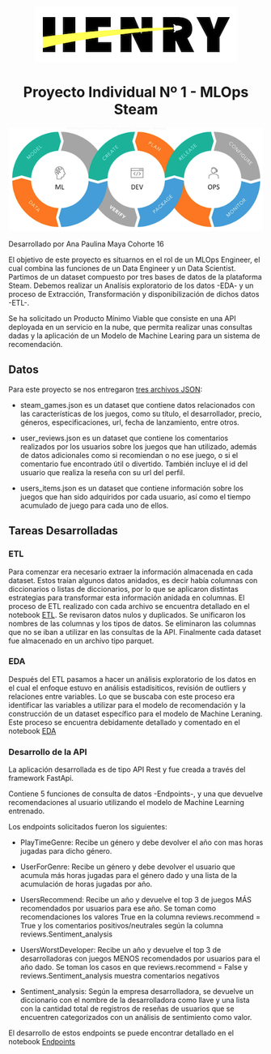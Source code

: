 <p align="center">
  <img src="./readme_img/logoHenry.png">
</p>

# <h1 align=center>Proyecto Individual Nº 1 - MLOps Steam</h1>

<p align="center">
  <img src="./readme_img/mlops-flow.png">
</p>

Desarrollado por Ana Paulina Maya Cohorte 16

El objetivo de este proyecto es situarnos en el rol de un MLOps Engineer, el cual combina las funciones de un Data Engineer y un Data Scientist. Partimos de un dataset compuesto por tres bases de datos de la plataforma Steam. Debemos realizar un Analísis exploratorio de los datos -EDA- y un proceso de Extracción, Transformación y disponibilización de dichos datos -ETL-.

Se ha solicitado un Producto Mínimo Viable que consiste en una API deployada en un servicio en la nube, que permita realizar unas consultas dadas y la aplicación de un Modelo de Machine Learing para un sistema de recomendación.

## Datos

Para este proyecto se nos entregaron [tres archivos JSON](https://drive.google.com/drive/folders/1HqBG2-sUkz_R3h1dZU5F2uAzpRn7BSpj):

-  steam_games.json es un dataset que contiene datos relacionados con las características de los juegos, como su título, el desarrollador, precio, géneros, especificaciones, url, fecha de lanzamiento, entre otros.

- user_reviews.json es un dataset que contiene los comentarios realizados por los usuarios sobre los juegos que han utilizado, además de datos adicionales como si recomiendan o no ese juego, o si el comentario fue encontrado útil o divertido. También incluye el id del usuario que realiza la reseña con su url del perfil.

- users_items.json es un dataset que contiene información sobre los juegos que han sido adquiridos por cada usuario, así como el tiempo acumulado de juego para cada uno de ellos.

## Tareas Desarrolladas

### ETL

Para comenzar era necesario extraer la información almacenada en cada dataset. Estos traían algunos datos anidados, es decir había columnas con diccionarios o listas de diccionarios, por lo que se aplicaron distintas estrategias para transformar esta información anidada en columnas. El proceso de ETL realizado con cada archivo se encuentra detallado en el notebook [ETL](ETL.ipynb). Se revisaron datos nulos y duplicados. Se unificaron los nombres de las columnas y los tipos de datos. Se eliminaron las columnas que no se iban a utilizar en las consultas de la API. Finalmente cada dataset fue almacenado en un archivo tipo parquet.

### EDA

Después del ETL pasamos a hacer un análisis exploratorio de los datos en el cual el enfoque estuvo en análisis estadísiticos, revisión de outliers y relaciones entre variables. Lo que se buscaba con este proceso era identificar las variables a utilizar para el modelo de recomendación y la construcción de un dataset específico para el modelo de Machine Leraning. Este proceso se encuentra debidamente detallado y comentado en el notebook [EDA](EDA.ipynb)

### Desarrollo de la API

La aplicación desarrollada es de tipo API Rest y fue creada a través del framework FastApi.

Contiene 5 funciones de consulta de datos -Endpoints-, y una que devuelve recomendaciones al usuario utilizando el modelo de Machine Learning entrenado.

Los endpoints solicitados fueron los siguientes:


- PlayTimeGenre: Recibe un género y debe devolver el año con mas horas jugadas para dicho género.

- UserForGenre: Recibe un género y debe devolver el usuario que acumula más horas jugadas para el género dado y una lista de la acumulación de horas jugadas por año.

- UsersRecommend: Recibe un año y devuelve el top 3 de juegos MÁS recomendados por usuarios para ese año. Se toman como recomendaciones los valores True en la columna reviews.recommend = True y  los comentarios positivos/neutrales según la columna reviews.Sentiment_analysis

- UsersWorstDeveloper: Recibe un año y devuelve el top 3 de desarrolladoras con juegos MENOS recomendados por usuarios para el año dado. Se toman los casos en que reviews.recommend = False y reviews.Sentiment_analysis muestra comentarios negativos

- Sentiment_analysis: Según la empresa desarrolladora, se devuelve un diccionario con el nombre de la desarrolladora como llave y una lista con la cantidad total de registros de reseñas de usuarios que se encuentren categorizados con un análisis de sentimiento como valor.

El desarrollo de estos endpoints se puede encontrar detallado en el notebook [Endpoints](Endpoints.ipynb)